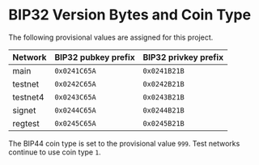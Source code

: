 # BIP32 Version Bytes and Coin Type

The following provisional values are assigned for this project.

| Network  | BIP32 pubkey prefix | BIP32 privkey prefix |
|----------|--------------------|---------------------|
| main     | `0x0241C65A`        | `0x0241B21B`        |
| testnet  | `0x0242C65A`        | `0x0242B21B`        |
| testnet4 | `0x0243C65A`        | `0x0243B21B`        |
| signet   | `0x0244C65A`        | `0x0244B21B`        |
| regtest  | `0x0245C65A`        | `0x0245B21B`        |

The BIP44 coin type is set to the provisional value `999`. Test
networks continue to use coin type `1`.
